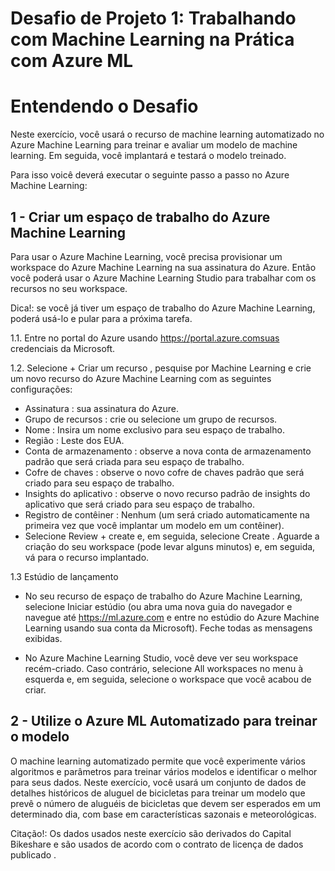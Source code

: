 # Desafio de Projeto 1: Trabalhando com Machine Learning na Prática com Azure ML
# Entendendo o Desafio
Neste exercício, você usará o recurso de machine learning automatizado no Azure Machine Learning para treinar e avaliar um modelo de machine learning. Em seguida, você implantará e testará o modelo treinado. 

Para isso voicê deverá executar o seguinte passo a passo no Azure Machine Learning:

## 1 - Criar um espaço de trabalho do Azure Machine Learning
Para usar o Azure Machine Learning, você precisa provisionar um workspace do Azure Machine Learning na sua assinatura do Azure. Então você poderá usar o Azure Machine Learning Studio para trabalhar com os recursos no seu workspace.

Dica!: se você já tiver um espaço de trabalho do Azure Machine Learning, poderá usá-lo e pular para a próxima tarefa.

  1.1. Entre no portal do Azure usando https://portal.azure.comsuas credenciais da Microsoft.

  1.2. Selecione + Criar um recurso , pesquise por Machine Learning e crie um novo recurso do Azure Machine Learning com as seguintes configurações:
* Assinatura : sua assinatura do Azure.
* Grupo de recursos : crie ou selecione um grupo de recursos.
* Nome : Insira um nome exclusivo para seu espaço de trabalho.
* Região : Leste dos EUA.
* Conta de armazenamento : observe a nova conta de armazenamento padrão que será criada para seu espaço de trabalho.
* Cofre de chaves : observe o novo cofre de chaves padrão que será criado para seu espaço de trabalho.
* Insights do aplicativo : observe o novo recurso padrão de insights do aplicativo que será criado para seu espaço de trabalho.
* Registro de contêiner : Nenhum (um será criado automaticamente na primeira vez que você implantar um modelo em um contêiner).
* Selecione Review + create e, em seguida, selecione Create . Aguarde a criação do seu workspace (pode levar alguns minutos) e, em seguida, vá para o recurso implantado.

1.3 Estúdio de lançamento

* No seu recurso de espaço de trabalho do Azure Machine Learning, selecione Iniciar estúdio (ou abra uma nova guia do navegador e navegue até https://ml.azure.com e entre no estúdio do Azure Machine Learning usando sua conta da Microsoft). Feche todas as mensagens exibidas.

* No Azure Machine Learning Studio, você deve ver seu workspace recém-criado. Caso contrário, selecione All workspaces no menu à esquerda e, em seguida, selecione o workspace que você acabou de criar.

## 2 - Utilize o Azure ML Automatizado para treinar o modelo

O machine learning automatizado permite que você experimente vários algoritmos e parâmetros para treinar vários modelos e identificar o melhor para seus dados. Neste exercício, você usará um conjunto de dados de detalhes históricos de aluguel de bicicletas para treinar um modelo que prevê o número de aluguéis de bicicletas que devem ser esperados em um determinado dia, com base em características sazonais e meteorológicas.

Citação!: Os dados usados ​​neste exercício são derivados do Capital Bikeshare e são usados ​​de acordo com o contrato de licença de dados publicado .

